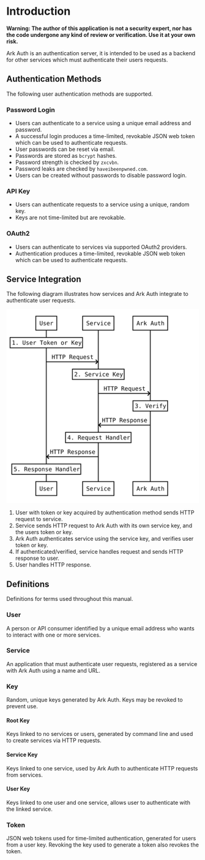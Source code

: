 # Introduction

**Warning: The author of this application is not a security expert, nor has the code undergone any kind of review or verification. Use it at your own risk.**

Ark Auth is an authentication server, it is intended to be used as a backend for other services which must authenticate their users requests.

## Authentication Methods

The following user authentication methods are supported.

### Password Login

- Users can authenticate to a service using a unique email address and password.
- A successful login produces a time-limited, revokable JSON web token which can be used to authenticate requests.
- User passwords can be reset via email.
- Passwords are stored as `bcrypt` hashes.
- Password strength is checked by `zxcvbn`.
- Password leaks are checked by `haveibeenpwned.com`.
- Users can be created without passwords to disable password login.

### API Key

- Users can authenticate requests to a service using a unique, random key.
- Keys are not time-limited but are revokable.

### OAuth2

- Users can authenticate to services via supported OAuth2 providers.
- Authentication produces a time-limited, revokable JSON web token which can be used to authenticate requests.

## Service Integration

The following diagram illustrates how services and Ark Auth integrate to authenticate user requests.

![User request verification](./asset/diagram.svg)

1. User with token or key acquired by authentication method sends HTTP request to service.
2. Service sends HTTP request to Ark Auth with its own service key, and the users token or key.
3. Ark Auth authenticates service using the service key, and verifies user token or key.
4. If authenticated/verified, service handles request and sends HTTP response to user.
5. User handles HTTP response.

## Definitions

Definitions for terms used throughout this manual.

### User

A person or API consumer identified by a unique email address who wants to interact with one or more services.

### Service

An application that must authenticate user requests, registered as a service with Ark Auth using a name and URL.

### Key

Random, unique keys generated by Ark Auth. Keys may be revoked to prevent use.

#### Root Key

Keys linked to no services or users, generated by command line and used to create services via HTTP requests.

#### Service Key

Keys linked to one service, used by Ark Auth to authenticate HTTP requests from services.

#### User Key

Keys linked to one user and one service, allows user to authenticate with the linked service.

### Token

JSON web tokens used for time-limited authentication, generated for users from a user key. Revoking the key used to generate a token also revokes the token.
